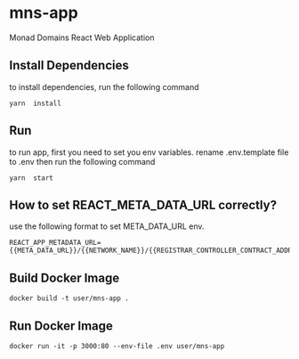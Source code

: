   

# mns-app
Monad Domains React Web Application

## Install Dependencies
to install dependencies, run the following command

```shell
yarn  install
```

## Run
to run app, first you need to set you env variables. rename .env.template file to .env then run the following command

```shell
yarn  start
```

## How to set REACT_META_DATA_URL correctly?
use the following format to set META_DATA_URL env.

```shell
REACT_APP_METADATA_URL={{META_DATA_URL}}/{{NETWORK_NAME}}/{{REGISTRAR_CONTROLLER_CONTRACT_ADDRESS}}/{{TOKEN_ID}}/image
```

## Build Docker Image
```shell
docker build -t user/mns-app .
```

## Run Docker Image
```shell
docker run -it -p 3000:80 --env-file .env user/mns-app
```
